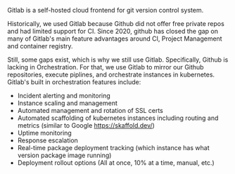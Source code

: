 Gitlab is a self-hosted cloud frontend for git version control system.

Historically, we used Gitlab because Github did not offer free private repos and had limited support for CI.
Since 2020, github has closed the gap on many of Gitlab's main feature advantages around CI, Project Management
and container registry.

Still, some gaps exist, which is why we still use Gitlab. Specifically, Github is lacking in Orchestration.
For that, we use Gitlab to mirror our Github repositories, execute piplines, and orchestrate instances in
kubernetes. Gitlab's built in orchestration features include:

- Incident alerting and monitoring
- Instance scaling and management
- Automated management and rotation of SSL certs
- Automated scaffolding of kubernetes instances including routing and metrics (similar to Google https://skaffold.dev/)
- Uptime monitoring
- Response escalation
- Real-time package deployment tracking (which instance has what version package image running)
- Deployment rollout options (All at once, 10% at a time, manual, etc.)
